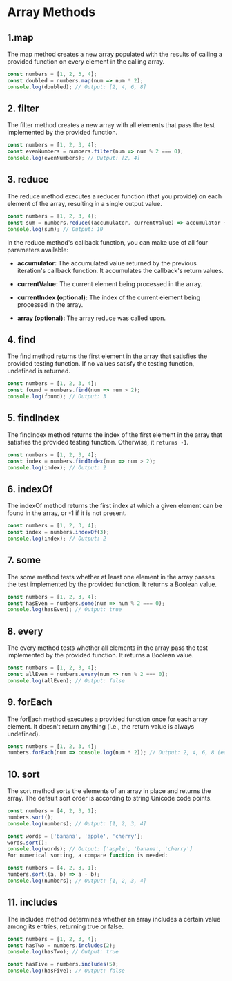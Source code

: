 # Array Methods

## 1.map
The map method creates a new array populated with the results of calling a provided function on every element in the calling array.

```ts
const numbers = [1, 2, 3, 4];
const doubled = numbers.map(num => num * 2);
console.log(doubled); // Output: [2, 4, 6, 8]
```

## 2. filter
The filter method creates a new array with all elements that pass the test implemented by the provided function.

```ts
const numbers = [1, 2, 3, 4];
const evenNumbers = numbers.filter(num => num % 2 === 0);
console.log(evenNumbers); // Output: [2, 4]
```

## 3. reduce
The reduce method executes a reducer function (that you provide) on each element of the array, resulting in a single output value.

```ts
const numbers = [1, 2, 3, 4];
const sum = numbers.reduce((accumulator, currentValue) => accumulator + currentValue, 0);
console.log(sum); // Output: 10
```

In the reduce method's callback function, you can make use of all four parameters available:

- **accumulator:** The accumulated value returned by the previous iteration's callback function. It accumulates the callback's return values.

- **currentValue:** The current element being processed in the array.

- **currentIndex (optional):** The index of the current element being processed in the array.

- **array (optional):** The array reduce was called upon.

## 4. find
The find method returns the first element in the array that satisfies the provided testing function. If no values satisfy the testing function, undefined is returned.

```ts
const numbers = [1, 2, 3, 4];
const found = numbers.find(num => num > 2);
console.log(found); // Output: 3
```

## 5. findIndex
The findIndex method returns the index of the first element in the array that satisfies the provided testing function. Otherwise, it `returns -1`.

```ts
const numbers = [1, 2, 3, 4];
const index = numbers.findIndex(num => num > 2);
console.log(index); // Output: 2
```

## 6. indexOf
The indexOf method returns the first index at which a given element can be found in the array, or -1 if it is not present.

```ts
const numbers = [1, 2, 3, 4];
const index = numbers.indexOf(3);
console.log(index); // Output: 2
```

## 7. some
The some method tests whether at least one element in the array passes the test implemented by the provided function. It returns a Boolean value.

```ts
const numbers = [1, 2, 3, 4];
const hasEven = numbers.some(num => num % 2 === 0);
console.log(hasEven); // Output: true
```

## 8. every
The every method tests whether all elements in the array pass the test implemented by the provided function. It returns a Boolean value.

```ts
const numbers = [1, 2, 3, 4];
const allEven = numbers.every(num => num % 2 === 0);
console.log(allEven); // Output: false
```

## 9. forEach
The forEach method executes a provided function once for each array element. It doesn't return anything (i.e., the return value is always undefined).

```ts
const numbers = [1, 2, 3, 4];
numbers.forEach(num => console.log(num * 2)); // Output: 2, 4, 6, 8 (each on a new line)
```

## 10. sort
The sort method sorts the elements of an array in place and returns the array. The default sort order is according to string Unicode code points.

```ts
const numbers = [4, 2, 3, 1];
numbers.sort();
console.log(numbers); // Output: [1, 2, 3, 4]

const words = ['banana', 'apple', 'cherry'];
words.sort();
console.log(words); // Output: ['apple', 'banana', 'cherry']
For numerical sorting, a compare function is needed:

const numbers = [4, 2, 3, 1];
numbers.sort((a, b) => a - b);
console.log(numbers); // Output: [1, 2, 3, 4]
```

## 11. includes
The includes method determines whether an array includes a certain value among its entries, returning true or false.

```ts
const numbers = [1, 2, 3, 4];
const hasTwo = numbers.includes(2);
console.log(hasTwo); // Output: true

const hasFive = numbers.includes(5);
console.log(hasFive); // Output: false

